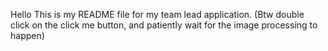 Hello
This is my README file for my team lead application.
(Btw double click on the click me button, and patiently wait for the image processing to happen)
